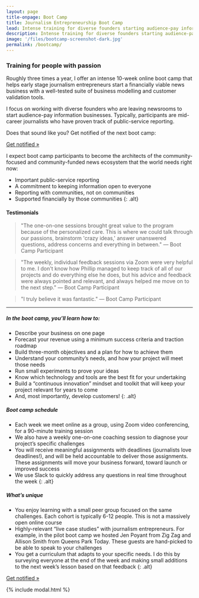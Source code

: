 ```yaml
---
layout: page
title-onpage: Boot Camp
title: Journalism Entrepreneurship Boot Camp
lead: Intense training for diverse founders starting audience-pay information businesses
description: Intense training for diverse founders starting audience-pay information businesses
image: '/files/bootcamp-screenshot-dark.jpg'
permalink: /bootcamp/
---
```


### Training for people with passion

Roughly three times a year, I offer an intense 10-week online boot camp that helps early stage journalism entrepreneurs start a financially viable news business with a well-tested suite of business modelling and customer validation tools.

I focus on working with diverse founders who are leaving newsrooms to start audience-pay information businesses. Typically, participants are mid-career journalists who have proven track of public-service reporting.

Does that sound like you? Get notified of the next boot camp:

<a href="#" id="modalButton" class="button primary">Get notified &raquo;</a>


I expect boot camp participants to become the architects of the community-focused and community-funded news ecosystem that the world needs right now:

* Important public-service reporting
* A commitment to keeping information open to everyone
* Reporting with communities, not on communities
* Supported financially by those communities
{: .alt}

#### Testimonials

> "The one-on-one sessions brought great value to the program because of the personalized care. This is where we could talk through our passions, brainstorm 'crazy ideas,' answer unanswered questions, address concerns and everything in between." &mdash; Boot Camp Participant

> "The weekly, individual feedback sessions via Zoom were very helpful to me. I don't know how Phillip managed to keep track of all of our projects and do everything else he does, but his advice and feedback were always pointed and relevant, and always helped me move on to the next step." &mdash; Boot Camp Participant 

> "I truly believe it was fantastic." &mdash; Boot Camp Participant

---

##### In the boot camp, you’ll learn how to:

* Describe your business on one page
* Forecast your revenue using a minimum success criteria and traction roadmap
* Build three-month objectives and a plan for how to achieve them
* Understand your community’s needs, and how your project will meet those needs
* Run small experiments to prove your ideas
* Know which technology and tools are the best fit for your undertaking
* Build a “continuous innovation” mindset and toolkit that will keep your project relevant for years to come
* And, most importantly, develop customers!
{: .alt}

##### Boot camp schedule
* Each week we meet online as a group, using Zoom video conferencing, for a 90-minute training session
* We also have a weekly one-on-one coaching session to diagnose your project’s specific challenges
* You will receive meaningful assignments with deadlines (journalists love deadlines!), and will be held accountable to deliver those assignments. These assignments will move your business forward, toward launch or improved success
* We use Slack to quickly address any questions in real time throughout the week
{: .alt}

##### What’s unique
* You enjoy learning with a small peer group focused on the same challenges. Each cohort is typically 6-12 people. This is not a massively open online course
* Highly-relevant “live case studies” with journalism entrepreneurs. For example, in the pilot boot camp we hosted Jen Poyant from Zig Zag and Allison Smith from Queens Park Today. These guests are hand-picked to be able to speak to your challenges
* You get a curriculum that adapts to your specific needs. I do this by surveying everyone at the end of the week and making small additions to the next week’s lesson based on that feedback
{: .alt}

<a href="#" id="modalButton2" class="button primary">Get notified &raquo;</a>


{% include modal.html %}

